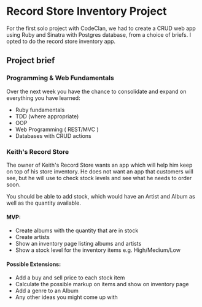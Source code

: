 # Record Store Inventory Project

For the first solo project with CodeClan, we had to create a CRUD web app using Ruby and Sinatra with Postgres database, from a choice of briefs. 
I opted to do the record store inventory app.

## Project brief
### Programming & Web Fundamentals

Over the next week you have the chance to consolidate and expand on everything you have learned:

- Ruby fundamentals
- TDD (where appropriate)
- OOP
- Web Programming ( REST/MVC )
- Databases with CRUD actions

### Keith's Record Store

The owner of Keith's Record Store wants an app which will help him keep on top of his store inventory. He does not want an app that customers will see, but he will use to check stock levels and see what he needs to order soon.

You should be able to add stock, which would have an Artist and Album as well as the quantity available.

#### MVP:

- Create albums with the quantity that are in stock
- Create artists
- Show an inventory page listing albums and artists
- Show a stock level for the inventory items e.g. High/Medium/Low

#### Possible Extensions:

- Add a buy and sell price to each stock item
- Calculate the possible markup on items and show on inventory page
- Add a genre to an Album
- Any other ideas you might come up with
